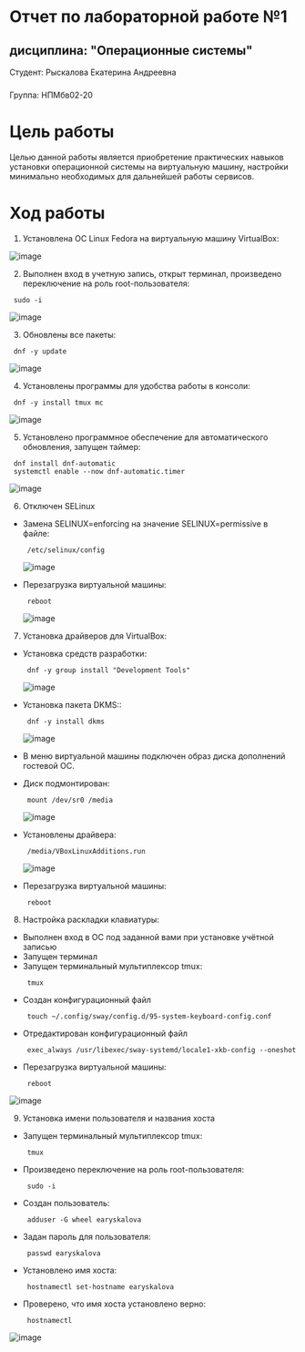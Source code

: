 # Отчет по лабораторной работе №1 
## дисциплина: "Операционные системы"

Студент: Рыскалова Екатерина Андреевна
###
Группа: НПМбв02-20


# Цель работы

Целью данной работы является приобретение практических навыков установки операционной системы на виртуальную машину, настройки минимально необходимых для дальнейшей работы сервисов.

# Ход работы

1.   Установлена ОС Linux Fedora на виртуальную машину VirtualBox:


   ![image](https://github.com/rinakatty/study_2023-2024_os-intro/assets/160457049/a5b5134b-8d4e-41d7-9c6d-540707a29f47)

2.   Выполнен вход в учетную запись, открыт терминал, произведено переключение на роль root-пользователя:

   
   ``` shell
    sudo -i
   ```

   ![image](https://github.com/rinakatty/study_2023-2024_os-intro/assets/160457049/37fd64d8-7474-428d-b6ec-9049277b09af)

3.   Обновлены все пакеты:
   ``` shell
    dnf -y update
   ```
![image](https://github.com/rinakatty/study_2023-2024_os-intro/assets/160457049/16665252-3519-489d-a810-602e67a0b70c)


4.   Установлены программы для удобства работы в консоли:
   ``` shell
    dnf -y install tmux mc
   ```
![image](https://github.com/rinakatty/study_2023-2024_os-intro/assets/160457049/1ced0159-e43a-4513-8622-6a339456ece1)

5.   Установлено программное обеспечение для автоматического обновления, запущен таймер:
   ``` shell
    dnf install dnf-automatic
    systemctl enable --now dnf-automatic.timer
   ```
![image](https://github.com/rinakatty/study_2023-2024_os-intro/assets/160457049/32c1b648-c6f8-4cf5-ae67-a5831ae2ffaf)


6.   Отключен SELinux
- Замена SELINUX=enforcing на значение SELINUX=permissive в файле:
   ``` shell
    /etc/selinux/config
   ```
   ![image](https://github.com/rinakatty/study_2023-2024_os-intro/assets/160457049/e291c766-4ba0-49b6-8409-30a3faf81243)

- Перезагрузка виртуальной машины:
   ``` shell
    reboot
   ```
   ![image](https://github.com/rinakatty/study_2023-2024_os-intro/assets/160457049/b91d1d6d-e11e-4c97-ac46-211a340d6559)

7.   Установка драйверов для VirtualBox:
- Установка средств разработки:
   ``` shell
    dnf -y group install "Development Tools"
   ```
   ![image](https://github.com/rinakatty/study_2023-2024_os-intro/assets/160457049/754c73c2-84e6-4045-b309-d7b0ebd61e06)
    
- Установка пакета DKMS::
   ``` shell
    dnf -y install dkms
   ```
   ![image](https://github.com/rinakatty/study_2023-2024_os-intro/assets/160457049/3108cc66-4d35-4c30-80e5-52b618f80a7d)

- В меню виртуальной машины подключен образ диска дополнений гостевой ОС.
- Диск подмонтирован:
   ``` shell
    mount /dev/sr0 /media
   ```
   ![image](https://github.com/rinakatty/study_2023-2024_os-intro/assets/160457049/dcffd0a6-058b-4e80-b7bf-939d9907d50a)

- Установлены драйвера:
   ``` shell
    /media/VBoxLinuxAdditions.run
   ```
   ![image](https://github.com/rinakatty/study_2023-2024_os-intro/assets/160457049/96d85b28-d851-4472-96aa-9600f9f72965)

- Перезагрузка виртуальной машины:
   ``` shell
    reboot
   ```
8.   Настройка раскладки клавиатуры:
   
- Выполнен вход в ОС под заданной вами при установке учётной записью
- Запущен терминал
- Запущен терминальный мультиплексор tmux:
   ``` shell
    tmux
   ```  
- Создан конфигурационный файл
   ``` shell
    touch ~/.config/sway/config.d/95-system-keyboard-config.conf
   ``` 
- Отредактирован конфигурационный файл
   ``` shell
    exec_always /usr/libexec/sway-systemd/locale1-xkb-config --oneshot
   ``` 
- Перезагрузка виртуальной машины:
   ``` shell
    reboot
   ```
![image](https://github.com/rinakatty/study_2023-2024_os-intro/assets/160457049/446c5bca-1cc6-4384-b138-c4604396080c)

9.   Установка имени пользователя и названия хоста

- Запущен терминальный мультиплексор tmux:
   ``` shell
    tmux
   ```
- Произведено переключение на роль root-пользователя:
   ``` shell
    sudo -i
   ```
- Создан пользователь:
   ``` shell
    adduser -G wheel earyskalova
   ```
- Задан пароль для пользователя:
   ``` shell
    passwd earyskalova
   ```
- Установлено имя хоста:
   ``` shell
    hostnamectl set-hostname earyskalova
   ```
- Проверено, что имя хоста установлено верно:
   ``` shell
    hostnamectl
   ```
 ![image](https://github.com/rinakatty/study_2023-2024_os-intro/assets/160457049/146a9b60-b911-47d7-ad5e-fe074c0cba32)
   


